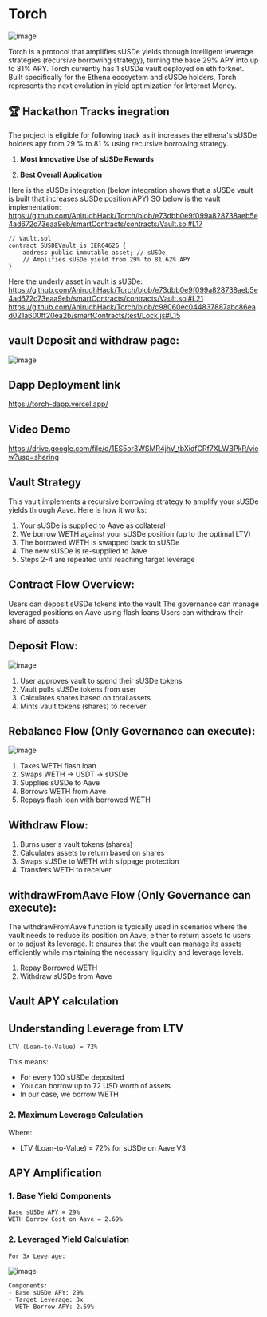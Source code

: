 # Torch

![image](https://github.com/user-attachments/assets/defa7066-c52a-4742-ba97-a6d935ae1d6a)

Torch is a protocol that amplifies sUSDe yields through intelligent leverage strategies (recursive borrowing strategy), turning the base 29% APY into up to 81% APY. Torch currently has 1 sUSDe vault deployed on eth forknet. Built specifically for the Ethena ecosystem and sUSDe holders, Torch represents the next evolution in yield optimization for Internet Money.


## 🏆 Hackathon Tracks inegration

The project is eligible for following track as it increases the ethena's sUSDe holders apy from 29 % to 81 % using recursive borrowing strategy. 
1. **Most Innovative Use of sUSDe Rewards** 

2. **Best Overall Application** 

Here is the sUSDe integration (below integration shows that a sUSDe vault is built that increases sUSDe position APY)
SO below is the vault implementation:
https://github.com/AnirudhHack/Torch/blob/e73dbb0e9f099a828738aeb5e4ad672c73eaa9eb/smartContracts/contracts/Vault.sol#L17
  ```solidity
  // Vault.sol
  contract SUSDEVault is IERC4626 {
      address public immutable asset; // sUSDe
      // Amplifies sUSDe yield from 29% to 81.62% APY
  }
  ```

Here the underly asset in vault is sUSDe:
https://github.com/AnirudhHack/Torch/blob/e73dbb0e9f099a828738aeb5e4ad672c73eaa9eb/smartContracts/contracts/Vault.sol#L21
https://github.com/AnirudhHack/Torch/blob/c98060ec044837887abc86ead021a600ff20ea2b/smartContracts/test/Lock.js#L15



## vault Deposit and withdraw page:
![image](https://github.com/user-attachments/assets/73a78220-6740-4f5c-b89a-ac5ddb887015)

## Dapp Deployment link
https://torch-dapp.vercel.app/

## Video Demo
https://drive.google.com/file/d/1ES5or3WSMR4jhV_tbXidfCRf7XLWBPkR/view?usp=sharing

## Vault Strategy
This vault implements a recursive borrowing strategy to amplify your sUSDe yields through Aave. Here is how it works:
1. Your sUSDe is supplied to Aave as collateral
2. We borrow WETH against your sUSDe position (up to the optimal LTV)
3. The borrowed WETH is swapped back to sUSDe
4. The new sUSDe is re-supplied to Aave
5. Steps 2-4 are repeated until reaching target leverage

## Contract Flow Overview:

Users can deposit sUSDe tokens into the vault
The governance can manage leveraged positions on Aave using flash loans
Users can withdraw their share of assets

## Deposit Flow:

![image](https://github.com/user-attachments/assets/975dbe86-e7cc-4e49-b30b-d14cd59545b7)

1. User approves vault to spend their sUSDe tokens
2. Vault pulls sUSDe tokens from user
3. Calculates shares based on total assets
4. Mints vault tokens (shares) to receiver

## Rebalance Flow (Only Governance can execute):
![image](https://github.com/user-attachments/assets/9d558721-863f-4b6e-9312-6f1601b4aecc)

1. Takes WETH flash loan
2. Swaps WETH → USDT → sUSDe
3. Supplies sUSDe to Aave
4. Borrows WETH from Aave
5. Repays flash loan with borrowed WETH

## Withdraw Flow:

1. Burns user's vault tokens (shares)
2. Calculates assets to return based on shares
3. Swaps sUSDe to WETH with slippage protection
4. Transfers WETH to receiver

## withdrawFromAave Flow (Only Governance can execute):
The withdrawFromAave function is typically used in scenarios where the vault needs to reduce its position on Aave, either to return assets to users or to adjust its leverage. It ensures that the vault can manage its assets efficiently while maintaining the necessary liquidity and leverage levels.
1. Repay Borrowed WETH
2. Withdraw sUSDe from Aave


## Vault APY calculation

## Understanding Leverage from LTV
```
LTV (Loan-to-Value) = 72%
```
This means:
- For every 100 sUSDe deposited
- You can borrow up to 72 USD worth of assets
- In our case, we borrow WETH

### 2. Maximum Leverage Calculation

Where:
- LTV (Loan-to-Value) = 72% for sUSDe on Aave V3

## APY Amplification

### 1. Base Yield Components
```
Base sUSDe APY = 29%
WETH Borrow Cost on Aave = 2.69%
```

### 2. Leveraged Yield Calculation
```
For 3x Leverage:
```
![image](https://github.com/user-attachments/assets/43e02342-e48f-419f-b2a2-36a7c63c06ed)

```
Components:
- Base sUSDe APY: 29%
- Target Leverage: 3x
- WETH Borrow APY: 2.69%
```
